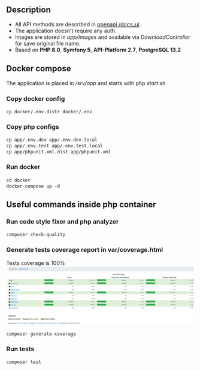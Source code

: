 ## Description
* All API methods are described in [openapi /docs_ui](http://localhost/docs_ui).
* The application doesn't require any auth.
* Images are stored in *app/images* and available via *DownloadController* for save original file name.
* Based on **PHP 8.0**, **Symfony 5**, **API-Platform 2.7**, **PostgreSQL 13.2**
## Docker compose
The application is placed in */srv/app* and starts with php *start.sh*
### Copy docker config
```shell
cp docker/.env.distr docker/.env
```
### Copy php configs
```shell
cp app/.env.dev app/.env.dev.local
cp app/.env.test app/.env.test.local
cp app/phpunit.xml.dist app/phpunit.xml
```
### Run docker
```shell
cd docker
docker-compose up -d
```
## Useful commands inside php container
### Run code style fixer and php analyzer
```shell
composer check-quality
```
### Generate tests coverage report in var/coverage.html
Tests coverage is 100%
![Coverage](coverage.png)
```shell
composer generate-coverage
```
### Run tests
```shell
composer test
```
